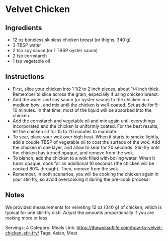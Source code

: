 # Velvet Chicken
## Ingredients
- 12 oz boneless skinless chicken breast (or thighs, 340 g)
- 3 TBSP water
- 2 tsp soy sauce (or 1 TBSP oyster sauce)
- 2 tsp cornstarch
- 1 tsp vegetable oil
## Instructions
- First, slice your chicken into 1 1/2 to 2 inch pieces, about 1/4 inch thick. Remember to slice across the grain, especially if using chicken breast.
- Add the water and soy sauce (or oyster sauce) to the chicken in a medium bowl, and mix until the chicken is well-coated. Set aside for 5-10 minutes. In that time, most of the liquid will be absorbed into the chicken.
- Add the cornstarch and vegetable oil and mix again until everythings incorporated and the chicken is uniformly coated. For the best results, let the chicken sit for 15 to 20 minutes to marinate.
- To sear, place your wok over high heat. When it starts to smoke lightly, add a couple TBSP of vegetable oil to coat the surface of the wok. Add the chicken in one layer, and allow to sear for 20 seconds. Stir-fry until the chicken has turned opaque, and remove from the wok.
- To blanch, add the chicken to a wok filled with boiling water. When it turns opaque, cook for an additional 10 seconds (the chicken will be cooked 80% through). Then, remove from the wok.
- Remember, in both scenarios, you will be cooking the chicken again in your stir-fry, so avoid overcooking it during the pre-cook process!
## Notes
We provided measurements for velveting 12 oz (340 g) of chicken, which is typical for one stir-fry dish. Adjust the amounts proportionally if you are making more or less.

Servings: 4
Category: Meals
Link: https://thewoksoflife.com/how-to-velvet-chicken-stir-fry/
Tags: Asian, Meat
